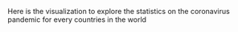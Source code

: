 Here is the visualization to explore the statistics on the coronavirus pandemic for every countries in the world

